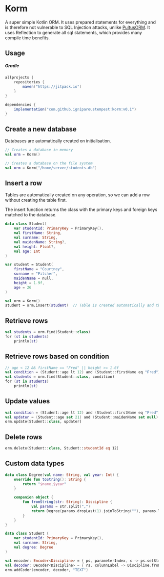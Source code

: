 # Korm

A super simple Kotlin ORM. It uses prepared statements for everything and is therefore not vulnerable to SQL Injection attacks, unlike [PultusORM](https://github.com/s4kibs4mi/PultusORM). It uses Reflection to generate all sql statements, which provides many compile time benefits.

## Usage

##### Gradle

```gradle
allprojects {
    repositories {
        maven("https://jitpack.io")
    }
}

dependencies {
    implementation("com.github.igniparoustempest:korm:v0.1")
}
```

## Create a new database

Databases are automatically created on initialisation.

```kotlin
// Creates a database in memory
val orm = Korm()

// Creates a database on the file system
val orm = Korm("/home/server/students.db")
```

## Insert a row

Tables are automatically created on any operation, so we can add a row without creating the table first.

The insert function returns the class with the primary keys and foreign keys matched to the database.

```kotlin
data class Student(
    var studentId: PrimaryKey = PrimaryKey(),
    val firstName: String,
    val surname: String,
    val maidenName: String?,
    val height: Float?,
    val age: Int
)

var student = Student(
    firstName = "Courtney",
    surname = "Pitcher",
    maidenName = null,
    height = 1.9f,
    age = 26
)

val orm = Korm()
student = orm.insert(student)  // Table is created automatically and the row is added
```

## Retrieve rows

```kotlin
val students = orm.find(Student::class)
for (st in students)
    println(st)
```

## Retrieve rows based on condition

```kotlin
// age < 12 && firstName == "Fred" || height >= 1.6f
val condition = (Student::age lt 12) and (Student::firstName eq "Fred") or (Student::height gte 1.6f)
val students = orm.find(Student::class, condition)
for (st in students)
    println(st)
```

## Update values

```kotlin
val condition = (Student::age lt 12) and (Student::firstName eq "Fred") or (Student::height gte 1.6f)
val updater = (Student::age set 21) and (Student::maidenName set null) onCondition condition  // not specifying onCondition will update the entire table 
orm.update(Student::class, updater)
```

## Delete rows

```kotlin
orm.delete(Student::class, Student::studentId eq 12)
```

## Custom data types

```kotlin
data class Degree(val name: String, val year: Int) {
    override fun toString(): String {
        return "$name,$year"
    }

    companion object {
        fun fromString(str: String): Discipline {
            val params = str.split(",")
            return Degree(params.dropLast(1).joinToString(""), params.last().toInt())
        }
    }
}

data class Student (
    var studentId: PrimaryKey = PrimaryKey(),
    val surname: String,
    val degree: Degree
)

val encoder: Encoder<Discipline> = { ps, parameterIndex, x -> ps.setString(parameterIndex, x.toString())}
val decoder: Decoder<Discipline> = { rs, columnLabel -> Discipline.fromString(rs.getString(columnLabel))}
orm.addCoder(encoder, decoder, "TEXT")
```